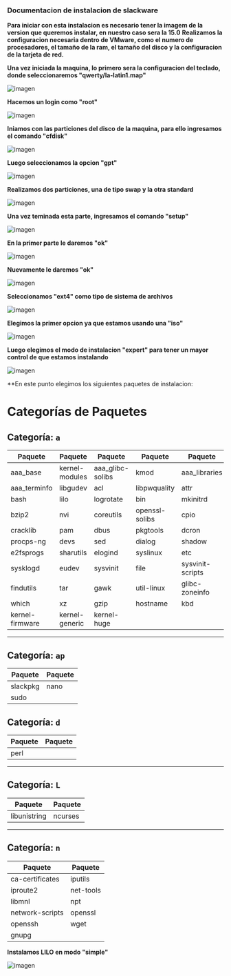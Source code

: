 ### Documentacion de instalacion de slackware
**Para iniciar con esta instalacion es necesario tener la imagem de la version que queremos instalar, en nuestro caso sera la 15.0**
**Realizamos la configuracion necesaria dentro de VMware, como el numero de procesadores, el tamaño de la ram, el tamaño del disco y la configuracion de la tarjeta de red.**

**Una vez iniciada la maquina, lo primero sera la configuracion del teclado, donde seleccionaremos "qwerty/la-latin1.map"**

![imagen](https://github.com/user-attachments/assets/1a1fa3ac-d721-4968-a141-230de605ca0e)

**Hacemos un login como "root"**

![imagen](https://github.com/user-attachments/assets/5f489209-94c3-40e3-99b9-df2765859a71)

**Iniamos con las particiones del disco de la maquina, para ello ingresamos el comando "cfdisk"**

![imagen](https://github.com/user-attachments/assets/1664db1f-5e2d-4365-a654-29ef52cb4614)

**Luego seleccionamos la opcion "gpt"**

![imagen](https://github.com/user-attachments/assets/f88365bb-9a60-4dc9-a542-474a47a9ec83)

**Realizamos dos particiones, una de tipo swap y la otra standard**

![imagen](https://github.com/user-attachments/assets/c7c0cafe-17c6-43ff-a956-b23bd615727d)

**Una vez teminada esta parte, ingresamos el comando "setup"**

![imagen](https://github.com/user-attachments/assets/ba0f32a9-76a1-463e-a2e8-3cc6bad7ef06)

**En la primer parte le daremos "ok"**

![imagen](https://github.com/user-attachments/assets/0a922213-5b51-4d34-955b-ab9b842a68bb)

**Nuevamente le daremos "ok"**

![imagen](https://github.com/user-attachments/assets/6c71c867-99cb-46b5-a0db-8eb7f6ca4c14)

**Seleccionamos "ext4" como tipo de sistema de archivos**

![imagen](https://github.com/user-attachments/assets/f720471f-408f-4108-8664-294cf466ca0c)

**Elegimos la primer opcion ya que estamos usando una "iso"**

![imagen](https://github.com/user-attachments/assets/d7305195-2d0f-4eaf-aac4-380577152cbb)

**Luego elegimos el modo de instalacion "expert" para tener un mayor control de que estamos instalando**

![imagen](https://github.com/user-attachments/assets/2322c88f-9bad-410b-a7db-c2d44378c405)

**En este punto elegimos los siguientes paquetes de instalacion:

# Categorías de Paquetes

## Categoría: `a`

| Paquete             | Paquete             | Paquete             | Paquete             | Paquete             |
|---------------------|---------------------|---------------------|---------------------|---------------------|
| aaa_base            | kernel-modules      | aaa_glibc-solibs    | kmod                | aaa_libraries       |
| aaa_terminfo        | libgudev            | acl                 | libpwquality        | attr                |
| bash                | lilo                | logrotate           | bin                 | mkinitrd            |
| bzip2               | nvi                 | coreutils           | openssl-solibs      | cpio                |
| cracklib            | pam                 | dbus                | pkgtools            | dcron               |
| procps-ng           | devs                | sed                 | dialog              | shadow              |
| e2fsprogs           | sharutils           | elogind             | syslinux            | etc                 |
| sysklogd            | eudev               | sysvinit            | file                | sysvinit-scripts    |
| findutils           | tar                 | gawk                | util-linux          | glibc-zoneinfo      |
| which               | xz                  | gzip                | hostname            | kbd                 |
| kernel-firmware     | kernel-generic      | kernel-huge         |                     |                     |

---

## Categoría: `ap`

<div align="center">

| Paquete             | Paquete             |
|---------------------|---------------------|
| slackpkg            | nano                |
| sudo                |                     |

</div>


## Categoría: `d`

| Paquete             | Paquete             |
|---------------------|---------------------|
| perl                |                     |

---

## Categoría: `L`

| Paquete             | Paquete             |
|---------------------|---------------------|
| libunistring       | ncurses             |

---

## Categoría: `n`

| Paquete             | Paquete             |
|---------------------|---------------------|
| ca-certificates     | iputils             |
| iproute2            | net-tools           |
| libmnl              | npt                 |
| network-scripts     | openssl             |
| openssh             | wget                |
| gnupg               |                     |



**Instalamos LILO en modo "simple"**

![imagen](https://github.com/user-attachments/assets/8ba0f6a4-6013-47ab-9d86-50ff7de2b49f)
